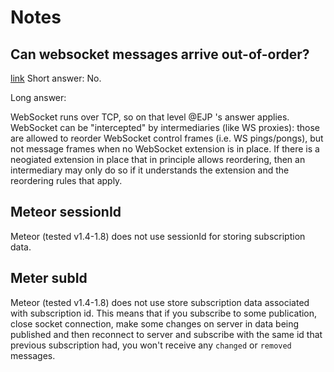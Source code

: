 # Notes

## Can websocket messages arrive out-of-order?
[link](https://stackoverflow.com/questions/11804721/can-websocket-messages-arrive-out-of-order)
Short answer: No.

Long answer:

WebSocket runs over TCP, so on that level @EJP 's answer applies. WebSocket can be "intercepted" by intermediaries (like WS proxies): those are allowed to reorder WebSocket control frames (i.e. WS pings/pongs), but not message frames when no WebSocket extension is in place. If there is a neogiated extension in place that in principle allows reordering, then an intermediary may only do so if it understands the extension and the reordering rules that apply.

## Meteor sessionId

Meteor (tested v1.4-1.8) does not use sessionId for storing subscription data.

## Meter subId

Meteor (tested v1.4-1.8) does not use store subscription data associated with subscription id.
This means that if you subscribe to some publication, close socket connection, make some changes on server
in data being published and then reconnect to server and subscribe with the same id
that previous subscription had, you won't receive any `changed` or `removed` messages.
